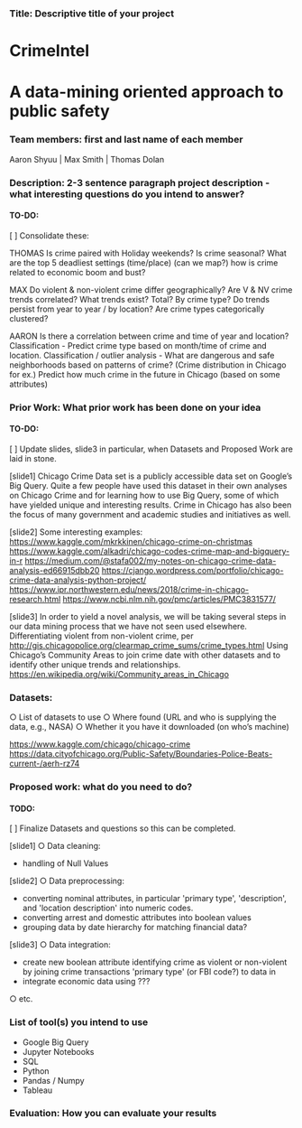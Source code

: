 ### Title: Descriptive title of your project

# CrimeIntel
# A data-mining oriented approach to public safety

### Team members: first and last name of each member
Aaron Shyuu | Max Smith | Thomas Dolan


### Description: 2-3 sentence paragraph project description - what interesting questions do you intend to answer?
#### TO-DO:
[ ] Consolidate these:

THOMAS
Is crime paired with Holiday weekends? Is crime seasonal?
What are the top 5 deadliest settings (time/place) (can we map?)
how is crime related to economic boom and bust?

MAX
Do violent & non-violent crime differ geographically?
Are V & NV crime trends correlated? 
What trends exist? Total? By crime type?
Do trends persist from year to year / by location?
Are crime types categorically clustered?


AARON
Is there a correlation between crime and time of year and location?
Classification - Predict crime type based on month/time of crime and location.
Classification / outlier analysis - What are dangerous and safe neighborhoods based on patterns of crime? (Crime distribution in Chicago for ex.)
Predict how much crime in the future in Chicago (based on some attributes)



### Prior Work: What prior work has been done on your idea

#### TO-DO:
[ ] Update slides, slide3 in particular, when Datasets and Proposed Work are laid in stone. 

[slide1]
Chicago Crime Data set is a publicly accessible data set on Google’s Big Query. 
Quite a few people have used this dataset in their own analyses on Chicago Crime and for learning how to use Big Query, some of which have yielded unique and interesting results.
Crime in Chicago has also been the focus of many government and academic studies and initiatives as well. 


[slide2]
Some interesting examples:
https://www.kaggle.com/mkrkkinen/chicago-crime-on-christmas
https://www.kaggle.com/alkadri/chicago-codes-crime-map-and-bigquery-in-r
https://medium.com/@stafa002/my-notes-on-chicago-crime-data-analysis-ed66915dbb20
https://cjango.wordpress.com/portfolio/chicago-crime-data-analysis-python-project/
https://www.ipr.northwestern.edu/news/2018/crime-in-chicago-research.html
https://www.ncbi.nlm.nih.gov/pmc/articles/PMC3831577/


[slide3]
In order to yield a novel analysis, we will be taking several steps in our data mining process that we have not seen used elsewhere. 
Differentiating violent from non-violent crime, per http://gis.chicagopolice.org/clearmap_crime_sums/crime_types.html
Using Chicago’s Community Areas to join crime date with other datasets and to identify other unique trends and relationships. https://en.wikipedia.org/wiki/Community_areas_in_Chicago


### Datasets:
○ List of datasets to use
○ Where found (URL and who is supplying the data, e.g., NASA)
○ Whether it you have it downloaded (on who’s machine)

https://www.kaggle.com/chicago/chicago-crime
https://data.cityofchicago.org/Public-Safety/Boundaries-Police-Beats-current-/aerh-rz74


### Proposed work: what do you need to do?

#### TODO:
[ ] Finalize Datasets and questions so this can be completed. 

[slide1]
○ Data cleaning:
 - handling of Null Values

[slide2]
○ Data preprocessing:
 - converting nominal attributes, in particular 'primary type', 'description', and 'location description' into numeric codes. 
 - converting arrest and domestic attributes into boolean values
 - grouping data by date hierarchy for matching financial data? 

[slide3]
○ Data integration:
 - create new boolean attribute identifying crime as violent or non-violent by joining crime transactions 'primary type' (or FBI code?) to data in  
 - integrate economic data using ??? 

○ etc.





### List of tool(s) you intend to use
- Google Big Query
- Jupyter Notebooks
- SQL
- Python
- Pandas / Numpy
- Tableau

### Evaluation: How you can evaluate your results
